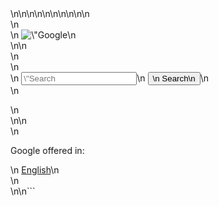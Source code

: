 <!DOCTYPE html>\n<html>\n<head>\n<meta charset=\"UTF-8\">\n<meta name=\"viewport\" content=\"width=device-width, initial-scale=1.0\">\n<title>Google Search Clone</title>\n<link href=\"https://cdn.jsdelivr.net/npm/tailwindcss@2.2.19/dist/tailwind.min.css\" rel=\"stylesheet\">\n<style>\n  /* Add any custom styles here if needed */\n  .google-logo {\n    width: 150px; /* Adjust as needed */\n  }\n</style>\n</head>\n<body class=\"bg-gray-100\">\n  <div class=\"container mx-auto p-8\">\n    <div class=\"flex items-center justify-center\">\n      <img src=\"https://www.google.com/images/branding/googlelogo/2x/googlelogo_color_272x92dp.png\" alt=\"Google Logo\" class=\"google-logo\">\n    </div>\n\n    <div class=\"mt-8 flex items-center justify-center\">\n      <form class=\"w-full max-w-lg\">\n        <div class=\"relative\">\n          <input type=\"text\" id=\"search\" name=\"search\" placeholder=\"Search Google or type a URL\" class=\"w-full px-4 py-3 border border-gray-300 rounded-md focus:outline-none focus:ring-2 focus:ring-blue-500\" />\n          <button type=\"submit\" class=\"absolute right-2 top-2.5 bg-blue-500 hover:bg-blue-700 text-white font-bold py-2 px-4 rounded-md focus:outline-none focus:shadow-outline\">\n            Search\n          </button>\n        </div>\n      </form>\n    </div>\n\n    <div class=\"mt-8 text-center text-gray-600\">\n   
<p>Google offered in:</p>\n      <a href=\"#\" class=\"underline\">English</a>\n    </div>\n  </div>\n</body>\n</html>```
